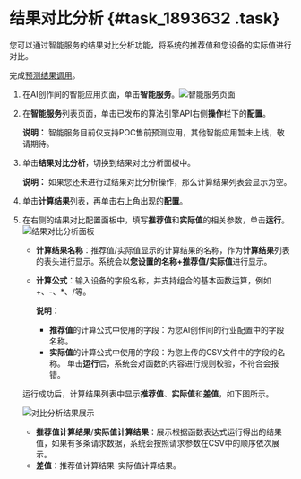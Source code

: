 # 结果对比分析 {#task_1893632 .task}

您可以通过智能服务的结果对比分析功能，将系统的推荐值和您设备的实际值进行对比。

完成[预测结果调用](cn.zh-CN/AI创作间/智能应用（AI交付工程师）/智能服务/预测结果调用.md#)。

1.  在AI创作间的智能应用页面，单击**智能服务**。![智能服务页面](http://static-aliyun-doc.oss-cn-hangzhou.aliyuncs.com/assets/img/1501075/156706573557757_zh-CN.png)


2.  在**智能服务**列表页面，单击已发布的算法引擎API右侧**操作**栏下的**配置**。 

    **说明：** 智能服务目前仅支持POC售前预测应用，其他智能应用暂未上线，敬请期待。

3.  单击**结果对比分析**，切换到结果对比分析面板中。 

    **说明：** 如果您还未进行过结果对比分析操作，那么计算结果列表会显示为空。

4.  单击**计算结果**列表，再单击右上角出现的**配置**。
5.  在右侧的结果对比配置面板中，填写**推荐值**和**实际值**的相关参数，单击**运行**。![结果对比分析面板](http://static-aliyun-doc.oss-cn-hangzhou.aliyuncs.com/assets/img/1501076/156706573557781_zh-CN.png)

 

    -   **计算结果名称**：推荐值/实际值显示的计算结果的名称，作为**计算结果**列表的表头进行显示。系统会以**您设置的名称+推荐值/实际值**进行显示。
    -   **计算公式**：输入设备的字段名称，并支持组合的基本函数运算，例如+、-、\*、/等。

        **说明：** 

        -   **推荐值**的计算公式中使用的字段：为您AI创作间的行业配置中的字段名称。
        -   **实际值**的计算公式中使用的字段：为您上传的CSV文件中的字段的名称。
        单击**运行**后，系统会对函数的内容进行规则校验，不符合会报错。

    运行成功后，计算结果列表中显示**推荐值**、**实际值**和**差值**，如下图所示。

    ![对比分析结果展示](http://static-aliyun-doc.oss-cn-hangzhou.aliyuncs.com/assets/img/1501076/156706573557789_zh-CN.png)

    -   **推荐值计算结果**/**实际值计算结果**：展示根据函数表达式运行得出的结果值，如果有多条请求数据，系统会按照请求参数在CSV中的顺序依次展示。
    -   **差值**：推荐值计算结果-实际值计算结果。

